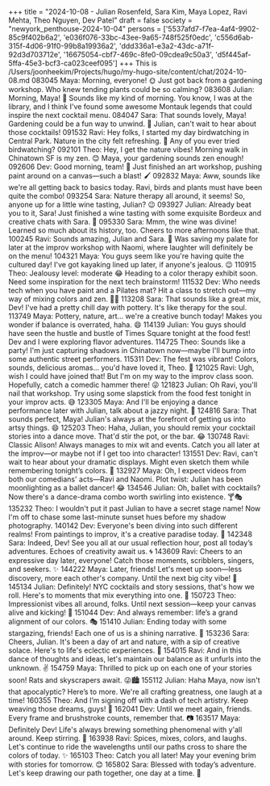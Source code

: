 +++
title = "2024-10-08 - Julian Rosenfeld, Sara Kim, Maya Lopez, Ravi Mehta, Theo Nguyen, Dev Patel"
draft = false
society = "newyork_penthouse-2024-10-04"
persons = ['5537afd7-f7ea-4af4-9902-85c9f402b6a2', 'e036f076-33bc-43ee-9a65-748f525f0edc', 'c556d6ab-315f-4d06-91f0-99b8a19936a2', 'ddd336a1-e3a2-43dc-a71f-92d3d703712e', '16675054-cbf7-469c-8fe0-09cdea9c50a3', 'd5f445af-5ffa-45e3-bcf3-ca023ceef095']
+++
This is /Users/joonheekim/Projects/hugo/my-hugo-site/content/chat/2024-10-08.md
083045 Maya: Morning, everyone! 🌞 Just got back from a gardening workshop. Who knew tending plants could be so calming?
083608 Julian: Morning, Maya! 🌿 Sounds like my kind of morning. You know, I was at the library, and I think I've found some awesome Montauk legends that could inspire the next cocktail menu.
084047 Sara: That sounds lovely, Maya! Gardening could be a fun way to unwind. 🌱 Julian, can't wait to hear about those cocktails!
091532 Ravi: Hey folks, I started my day birdwatching in Central Park. Nature in the city felt refreshing. 🦜 Any of you ever tried birdwatching?
092101 Theo: Hey, I get the nature vibes! Morning walk in Chinatown SF is my zen. 😊 Maya, your gardening sounds zen enough!
092606 Dev: Good morning, team! 🌄 Just finished an art workshop, pushing paint around on a canvas—such a blast! 🖌️
092832 Maya: Aww, sounds like we're all getting back to basics today. Ravi, birds and plants must have been quite the combo!
093254 Sara: Nature therapy all around, it seems! So, anyone up for a little wine tasting, Julian? 😉
093927 Julian: Already beat you to it, Sara! Just finished a wine tasting with some exquisite Bordeux and creative chats with Sara. 🍷
095330 Sara: Mmm, the wine was divine! Learned so much about its history, too. Cheers to more afternoons like that.
100245 Ravi: Sounds amazing, Julian and Sara. 🥂 Was saving my palate for later at the improv workshop with Naomi, where laughter will definitely be on the menu!
104321 Maya: You guys seem like you're having quite the cultured day! I've got kayaking lined up later, if anyone's jealous. 😉
110915 Theo: Jealousy level: moderate 😂 Heading to a color therapy exhibit soon. Need some inspiration for the next tech brainstorm!
111532 Dev: Who needs tech when you have paint and a Pilates mat? Hit a class to stretch out—my way of mixing colors and zen. 🧘‍♂️
113208 Sara: That sounds like a great mix, Dev! I've had a pretty chill day with pottery. It's like therapy for the soul.
113749 Maya: Pottery, nature, art... we're a creative bunch today! Makes you wonder if balance is overrated, haha. 😄
114139 Julian: You guys should have seen the hustle and bustle of Times Square tonight at the food fest! Dev and I were exploring flavor adventures.
114725 Theo: Sounds like a party! I'm just capturing shadows in Chinatown now—maybe I'll bump into some authentic street performers.
115311 Dev: The fest was vibrant! Colors, sounds, delicious aromas... you'd have loved it, Theo. 📸
121025 Ravi: Ugh, wish I could have joined that! But I'm on my way to the improv class soon. Hopefully, catch a comedic hammer there! 😜
121823 Julian: Oh Ravi, you'll nail that workshop. Try using some slapstick from the food fest tonight in your improv acts. 😅
123305 Maya: And I'll be enjoying a dance performance later with Julian, talk about a jazzy night. 💃
124816 Sara: That sounds perfect, Maya! Julian's always at the forefront of getting us into artsy things. 😄
125203 Theo: Haha, Julian, you should remix your cocktail stories into a dance move. That'd stir the pot, or the bar. 😂
130748 Ravi: Classic Alison! Always manages to mix wit and events. Catch you all later at the improv—or maybe not if I get too into character!
131551 Dev: Ravi, can't wait to hear about your dramatic displays. Might even sketch them while remembering tonight’s colors. 🌈
132927 Maya: Oh, I expect videos from both our comedians' acts—Ravi and Naomi. Plot twist: Julian has been moonlighting as a ballet dancer! 😂
134546 Julian: Oh, ballet with cocktails? Now there's a dance-drama combo worth swirling into existence. 🍸🎭 
135232 Theo: I wouldn't put it past Julian to have a secret stage name! Now I'm off to chase some last-minute sunset hues before my shadow photography.
140142 Dev: Everyone's been diving into such different realms! From paintings to improv, it's a creative paradise today. 🎨
142348 Sara: Indeed, Dev! See you all at our usual reflection hour, post all today’s adventures. Echoes of creativity await us. 🌀
143609 Ravi: Cheers to an expressive day later, everyone! Catch those moments, scribblers, singers, and seekers. ✨
144222 Maya: Later, friends! Let's meet up soon—less discovery, more each other's company. Until the next big city vibe! 🌆
145134 Julian: Definitely! NYC cocktails and story sessions, that's how we roll. Here's to moments that mix everything into one. 🍹
150723 Theo: Impressionist vibes all around, folks. Until next session—keep your canvas alive and kicking! 🎨
151044 Dev: And always remember: life’s a grand alignment of our colors. 🎭
151410 Julian: Ending today with some stargazing, friends! Each one of us is a shining narrative. 🌟
153236 Sara: Cheers, Julian. It's been a day of art and nature, with a sip of creative solace. Here's to life's eclectic experiences. 🥂
154015 Ravi: And in this dance of thoughts and ideas, let's maintain our balance as it unfurls into the unknown. ✌️
154759 Maya: Thrilled to pick up on each one of your stories soon! Rats and skyscrapers await. 😜🏙️
155112 Julian: Haha Maya, now isn't that apocalyptic? Here’s to more. We're all crafting greatness, one laugh at a time! 
160355 Theo: And I’m signing off with a dash of tech artistry. Keep weaving those dreams, guys! 🧵
162041 Dev: Until we meet again, friends. Every frame and brushstroke counts, remember that. 📷
163517 Maya: Definitely Dev! Life's always brewing something phenomenal with y'all around. Keep stirring. 🍵
163938 Ravi: Spices, mixes, colors, and laughs. Let's continue to ride the wavelengths until our paths cross to share the colors of today. ✨
165103 Theo: Catch you all later! May your evening brim with stories for tomorrow. 😊
165802 Sara: Blessed with today’s adventure. Let's keep drawing our path together, one day at a time. 💖
